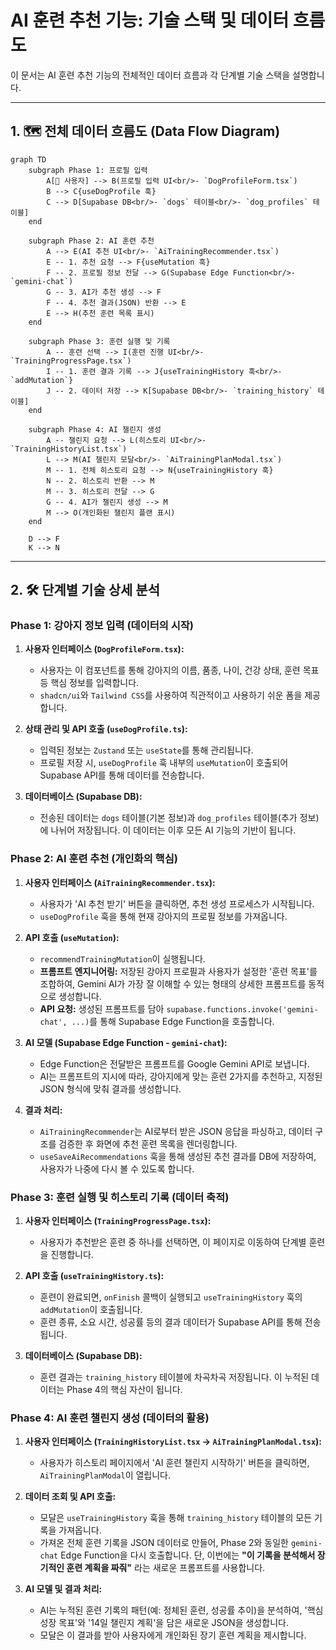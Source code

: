 # AI 훈련 추천 기능: 기술 스택 및 데이터 흐름도

이 문서는 AI 훈련 추천 기능의 전체적인 데이터 흐름과 각 단계별 기술 스택을 설명합니다.

---

## 1. 🗺️ 전체 데이터 흐름도 (Data Flow Diagram)

```mermaid
graph TD
    subgraph Phase 1: 프로필 입력
        A[👤 사용자] --> B(프로필 입력 UI<br/>- `DogProfileForm.tsx`)
        B --> C{useDogProfile 훅}
        C --> D[Supabase DB<br/>- `dogs` 테이블<br/>- `dog_profiles` 테이블]
    end

    subgraph Phase 2: AI 훈련 추천
        A --> E(AI 추천 UI<br/>- `AiTrainingRecommender.tsx`)
        E -- 1. 추천 요청 --> F{useMutation 훅}
        F -- 2. 프로필 정보 전달 --> G(Supabase Edge Function<br/>- `gemini-chat`)
        G -- 3. AI가 추천 생성 --> F
        F -- 4. 추천 결과(JSON) 반환 --> E
        E --> H(추천 훈련 목록 표시)
    end

    subgraph Phase 3: 훈련 실행 및 기록
        A -- 훈련 선택 --> I(훈련 진행 UI<br/>- `TrainingProgressPage.tsx`)
        I -- 1. 훈련 결과 기록 --> J{useTrainingHistory 훅<br/>- `addMutation`}
        J -- 2. 데이터 저장 --> K[Supabase DB<br/>- `training_history` 테이블]
    end
    
    subgraph Phase 4: AI 챌린지 생성
        A -- 챌린지 요청 --> L(히스토리 UI<br/>- `TrainingHistoryList.tsx`)
        L --> M(AI 챌린지 모달<br/>- `AiTrainingPlanModal.tsx`)
        M -- 1. 전체 히스토리 요청 --> N{useTrainingHistory 훅}
        N -- 2. 히스토리 반환 --> M
        M -- 3. 히스토리 전달 --> G
        G -- 4. AI가 챌린지 생성 --> M
        M --> O(개인화된 챌린지 플랜 표시)
    end

    D --> F
    K --> N
```

---

## 2. 🛠️ 단계별 기술 상세 분석

### **Phase 1: 강아지 정보 입력 (데이터의 시작)**

1.  **사용자 인터페이스 (`DogProfileForm.tsx`):**
    -   사용자는 이 컴포넌트를 통해 강아지의 이름, 품종, 나이, 건강 상태, 훈련 목표 등 핵심 정보를 입력합니다.
    -   `shadcn/ui`와 `Tailwind CSS`를 사용하여 직관적이고 사용하기 쉬운 폼을 제공합니다.

2.  **상태 관리 및 API 호출 (`useDogProfile.ts`):**
    -   입력된 정보는 `Zustand` 또는 `useState`를 통해 관리됩니다.
    -   프로필 저장 시, `useDogProfile` 훅 내부의 `useMutation`이 호출되어 Supabase API를 통해 데이터를 전송합니다.

3.  **데이터베이스 (Supabase DB):**
    -   전송된 데이터는 `dogs` 테이블(기본 정보)과 `dog_profiles` 테이블(추가 정보)에 나뉘어 저장됩니다. 이 데이터는 이후 모든 AI 기능의 기반이 됩니다.

### **Phase 2: AI 훈련 추천 (개인화의 핵심)**

1.  **사용자 인터페이스 (`AiTrainingRecommender.tsx`):**
    -   사용자가 'AI 추천 받기' 버튼을 클릭하면, 추천 생성 프로세스가 시작됩니다.
    -   `useDogProfile` 훅을 통해 현재 강아지의 프로필 정보를 가져옵니다.

2.  **API 호출 (`useMutation`):**
    -   `recommendTrainingMutation`이 실행됩니다.
    -   **프롬프트 엔지니어링:** 저장된 강아지 프로필과 사용자가 설정한 '훈련 목표'를 조합하여, Gemini AI가 가장 잘 이해할 수 있는 형태의 상세한 프롬프트를 동적으로 생성합니다.
    -   **API 요청:** 생성된 프롬프트를 담아 `supabase.functions.invoke('gemini-chat', ...)`를 통해 Supabase Edge Function을 호출합니다.

3.  **AI 모델 (Supabase Edge Function - `gemini-chat`):**
    -   Edge Function은 전달받은 프롬프트를 Google Gemini API로 보냅니다.
    -   AI는 프롬프트의 지시에 따라, 강아지에게 맞는 훈련 2가지를 추천하고, 지정된 JSON 형식에 맞춰 결과를 생성합니다.

4.  **결과 처리:**
    -   `AiTrainingRecommender`는 AI로부터 받은 JSON 응답을 파싱하고, 데이터 구조를 검증한 후 화면에 추천 훈련 목록을 렌더링합니다.
    -   `useSaveAiRecommendations` 훅을 통해 생성된 추천 결과를 DB에 저장하여, 사용자가 나중에 다시 볼 수 있도록 합니다.

### **Phase 3: 훈련 실행 및 히스토리 기록 (데이터 축적)**

1.  **사용자 인터페이스 (`TrainingProgressPage.tsx`):**
    -   사용자가 추천받은 훈련 중 하나를 선택하면, 이 페이지로 이동하여 단계별 훈련을 진행합니다.

2.  **API 호출 (`useTrainingHistory.ts`):**
    -   훈련이 완료되면, `onFinish` 콜백이 실행되고 `useTrainingHistory` 훅의 `addMutation`이 호출됩니다.
    -   훈련 종류, 소요 시간, 성공률 등의 결과 데이터가 Supabase API를 통해 전송됩니다.

3.  **데이터베이스 (Supabase DB):**
    -   훈련 결과는 `training_history` 테이블에 차곡차곡 저장됩니다. 이 누적된 데이터는 Phase 4의 핵심 자산이 됩니다.

### **Phase 4: AI 훈련 챌린지 생성 (데이터의 활용)**

1.  **사용자 인터페이스 (`TrainingHistoryList.tsx` -> `AiTrainingPlanModal.tsx`):**
    -   사용자가 히스토리 페이지에서 'AI 훈련 챌린지 시작하기' 버튼을 클릭하면, `AiTrainingPlanModal`이 열립니다.

2.  **데이터 조회 및 API 호출:**
    -   모달은 `useTrainingHistory` 훅을 통해 `training_history` 테이블의 모든 기록을 가져옵니다.
    -   가져온 전체 훈련 기록을 JSON 데이터로 만들어, Phase 2와 동일한 `gemini-chat` Edge Function을 다시 호출합니다. 단, 이번에는 **"이 기록을 분석해서 장기적인 훈련 계획을 짜줘"** 라는 새로운 프롬프트를 사용합니다.

3.  **AI 모델 및 결과 처리:**
    -   AI는 누적된 훈련 기록의 패턴(예: 정체된 훈련, 성공률 추이)을 분석하여, '핵심 성장 목표'와 '14일 챌린지 계획'을 담은 새로운 JSON을 생성합니다.
    -   모달은 이 결과를 받아 사용자에게 개인화된 장기 훈련 계획을 제시합니다.
